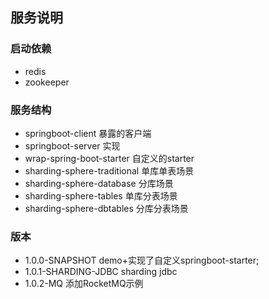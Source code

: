 ## 服务说明

### 启动依赖
- redis 
- zookeeper


### 服务结构
- springboot-client 暴露的客户端
- springboot-server 实现
- wrap-spring-boot-starter 自定义的starter
- sharding-sphere-traditional 单库单表场景
- sharding-sphere-database 分库场景
- sharding-sphere-tables 单库分表场景
- sharding-sphere-dbtables 分库分表场景





### 版本

- 1.0.0-SNAPSHOT demo+实现了自定义springboot-starter;
- 1.0.1-SHARDING-JDBC sharding jdbc
- 1.0.2-MQ 添加RocketMQ示例

